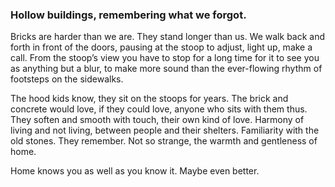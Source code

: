 ### Hollow buildings, remembering  what we forgot.

Bricks are harder than we are. They stand longer than us. We walk back and forth in front of the doors, pausing at the stoop to adjust, light up, make a call. From the stoop’s view you have to stop for a long time for it to see you as anything but a blur, to make more sound than the ever-flowing rhythm of footsteps on the sidewalks.

The hood kids know, they sit on the stoops for years. The brick and concrete would love, if they could love, anyone who sits with them thus. They soften and smooth with touch, their own kind of love. Harmony of living and not living, between people and their shelters. Familiarity with the old stones. They remember. Not so strange, the warmth and gentleness of home. 

Home knows you as well as you know it. Maybe even better.